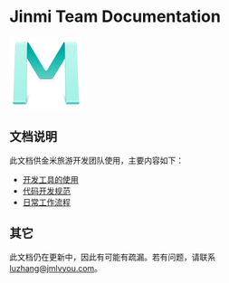 # Jinmi Team Documentation
![Jinmi Logo](./assets/Mou_128.png)

## 文档说明

此文档供金米旅游开发团队使用，主要内容如下：

* [开发工具的使用](./work-flow/tools.html)
* [代码开发规范](./work-flow/code.html)
* [日常工作流程](./work-flow/process.html)

## 其它

此文档仍在更新中，因此有可能有疏漏。若有问题，请联系<luzhang@jmlvyou.com>。